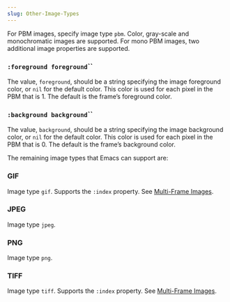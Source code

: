 ```yaml
---
slug: Other-Image-Types
---
```


For PBM images, specify image type `pbm`. Color, gray-scale and monochromatic images are supported. For mono PBM images, two additional image properties are supported.

### <span className="tag :foregroundforeground">`:foreground foreground`</span>``

The value, `foreground`, should be a string specifying the image foreground color, or `nil` for the default color. This color is used for each pixel in the PBM that is 1. The default is the frame’s foreground color.

### <span className="tag :backgroundbackground">`:background background`</span>``

The value, `background`, should be a string specifying the image background color, or `nil` for the default color. This color is used for each pixel in the PBM that is 0. The default is the frame’s background color.

The remaining image types that Emacs can support are:

### GIF

Image type `gif`. Supports the `:index` property. See [Multi-Frame Images](Multi_002dFrame-Images).

### JPEG

Image type `jpeg`.

### PNG

Image type `png`.

### TIFF

Image type `tiff`. Supports the `:index` property. See [Multi-Frame Images](Multi_002dFrame-Images).
